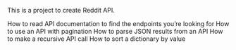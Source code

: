 This is a project to create Reddit API.

How to read API documentation to find the endpoints you’re looking for
How to use an API with pagination
How to parse JSON results from an API
How to make a recursive API call
How to sort a dictionary by value
